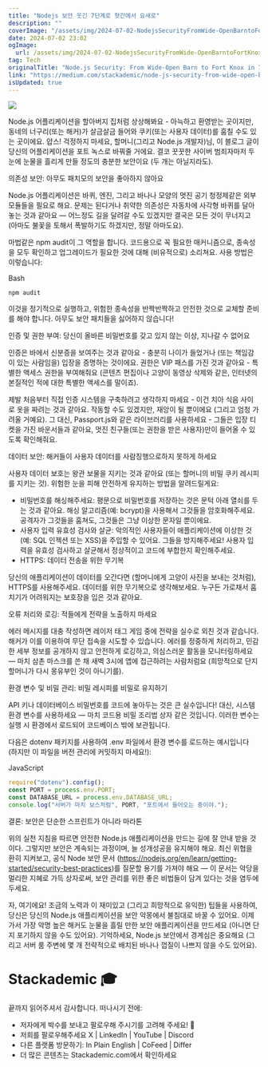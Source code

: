 ```yaml
---
title: "Nodejs 보안 웃긴 7단계로 헛간에서 요새로"
description: ""
coverImage: "/assets/img/2024-07-02-NodejsSecurityFromWide-OpenBarntoFortKnoxin7HilariousSteps_0.png"
date: 2024-07-02 23:02
ogImage:
  url: /assets/img/2024-07-02-NodejsSecurityFromWide-OpenBarntoFortKnoxin7HilariousSteps_0.png
tag: Tech
originalTitle: "Node.js Security: From Wide-Open Barn to Fort Knox in 7 Hilarious Steps"
link: "https://medium.com/stackademic/node-js-security-from-wide-open-barn-to-fort-knox-in-7-hilarious-steps-d51e67d29489"
isUpdated: true
---
```


<img src="/assets/img/2024-07-02-NodejsSecurityFromWide-OpenBarntoFortKnoxin7HilariousSteps_0.png" />

Node.js 어플리케이션을 할아버지 집처럼 상상해봐요 - 아늑하고 환영받는 곳이지만, 동네의 너구리(또는 해커)가 살금살금 들어와 쿠키(또는 사용자 데이터)를 훔칠 수도 있는 곳이에요. 얍스! 걱정하지 마세요, 할머니(그리고 Node.js 개발자)님, 이 블로그 글이 당신의 어플리케이션을 포트 녹스로 바꿔줄 거에요. 결코 꿋꿋한 사이버 범죄자마저 두 눈에 눈물을 흘리게 만들 정도의 충분한 보안이요 (두 개는 아닐지라도).

의존성 보안: 아무도 패치모의 보안을 좋아하지 않아요

Node.js 어플리케이션은 바퀴, 엔진, 그리고 바나나 모양의 멋진 공기 청정제같은 외부 모듈들을 필요로 해요. 문제는 된다거나 취약한 의존성은 자동차에 사각형 바퀴를 달아놓는 것과 같아요 — 어느정도 길을 달려갈 수도 있겠지만 결국은 모든 것이 무너지고 (아마도 불꽃을 토해서 폭발하기도 하겠지만, 정말 아마도요).

<div class="content-ad"></div>

마법같은 npm audit이 그 역할을 합니다. 코드용으로 꼭 필요한 매커니즘으로, 종속성을 모두 확인하고 업그레이드가 필요한 것에 대해 (비유적으로) 소리쳐요. 사용 방법은 이렇습니다:

Bash

```js
npm audit
```

이것을 정기적으로 실행하고, 위험한 종속성을 반짝반짝하고 안전한 것으로 교체할 준비를 해야 합니다. 아무도 보안 패치들을 싫어하지 않습니다!

<div class="content-ad"></div>

인증 및 권한 부여: 당신이 올바른 비밀번호를 갖고 있지 않는 이상, 지나갈 수 없어요

인증은 바에서 신분증을 보여주는 것과 같아요 - 충분히 나이가 들었거나 (또는 책임감이 있는 사람임을) 입장을 증명하는 것이에요. 권한은 VIP 패스를 가진 것과 같아요 - 특별한 액세스 권한을 부여해줘요 (콘텐츠 편집이나 고양이 동영상 삭제와 같은, 인터넷의 본질적인 적에 대한 특별한 액세스를 말이죠).

제발 처음부터 직접 인증 시스템을 구축하려고 생각하지 마세요 - 이건 치아 식음 사이로 옷을 짜려는 것과 같아요. 작동할 수도 있겠지만, 재앙이 될 뿐이에요 (그리고 엄청 가려울 거예요). 그 대신, Passport.js와 같은 라이브러리를 사용하세요 - 그들은 입장 티켓을 가진 바운서들과 같아요, 멋진 친구들(또는 권한을 받은 사용자)만이 들어올 수 있도록 확인해줘요.

데이터 보안: 해커들이 사용자 데이터를 사람징행으로하지 못하게 하세요

<div class="content-ad"></div>

사용자 데이터 보호는 왕관 보물을 지키는 것과 같아요 (또는 할머니의 비밀 쿠키 레시피를 지키는 것). 위험한 눈을 피해 안전하게 유지하는 방법을 알려드릴게요:

- 비밀번호를 해싱해주세요: 평문으로 비밀번호를 저장하는 것은 문턱 아래 열쇠를 두는 것과 같아요. 해싱 알고리즘(예: bcrypt)을 사용해서 그것들을 암호화해주세요. 공격자가 그것들을 훔쳐도, 그것들은 그냥 이상한 문자일 뿐이에요.
- 사용자 입력 유효성 검사와 살균: 악의적인 사용자들이 애플리케이션에 이상한 것(예: SQL 인젝션 또는 XSS)을 주입할 수 있어요. 그들을 방지해주세요! 사용자 입력을 유효성 검사하고 살균해서 정상적이고 코드에 부합한지 확인해주세요.
- HTTPS: 데이터 전송을 위한 무기복

당신의 애플리케이션이 데이터를 오간다면 (할머니에게 고양이 사진을 보내는 것처럼), HTTPS를 사용해주세요. 데이터를 위한 무기복으로 생각해보세요. 누구든 가로채서 훔치기가 어려워지는 보호장을 입은 것과 같아요.

오류 처리와 로깅: 적들에게 전략을 노출하지 마세요

<div class="content-ad"></div>

에러 메시지를 대충 작성하면 레이저 태그 게임 중에 전략을 실수로 외친 것과 같습니다. 해커가 이를 이용하여 무단 접속을 시도할 수 있습니다. 에러를 정중하게 처리하고, 민감한 세부 정보를 공개하지 않고 안전하게 로깅하고, 의심스러운 활동을 모니터링하세요 — 마치 삼촌 마스크를 쓴 채 새벽 3시에 앱에 접근하려는 사람처럼요 (희망적으로 단지 할머니가 다시 몽유부인 것이 아니기를).

환경 변수 및 비밀 관리: 비밀 레시피를 비밀로 유지하기

API 키나 데이터베이스 비밀번호를 코드에 놓아두는 것은 큰 실수입니다! 대신, 시스템 환경 변수를 사용하세요 — 마치 코드용 비밀 조리법 상자 같은 것입니다. 이러한 변수는 실행 시 환경에서 로드되어 코드베이스 밖에 보관됩니다.

다음은 dotenv 패키지를 사용하여 .env 파일에서 환경 변수를 로드하는 예시입니다 (하지만 이 파일을 버전 관리에 커밋하지 마세요!):

<div class="content-ad"></div>

JavaScript

```js
require("dotenv").config();
const PORT = process.env.PORT;
const DATABASE_URL = process.env.DATABASE_URL;
console.log("서버가 마치 보스처럼", PORT, "포트에서 들어오는 중이야.");
```

결론: 보안은 단순한 스프린트가 아니라 마라톤

위의 실천 지침을 따르면 안전한 Node.js 애플리케이션을 만드는 길에 잘 안내 받을 것이다. 그렇지만 보안은 계속되는 과정이며, 늘 성개성공을 유지해야 해요. 최신 위협을 환히 지켜보고, 공식 Node 보안 문서 (https://nodejs.org/en/learn/getting-started/security-best-practices)를 질문할 용기를 가져야 해요 — 이 문서는 악당을 멀리한 지혜로 가득 상자로써, 보안 관리를 위한 좋은 비법들이 담겨 있다는 것을 염두에 두세요.

<div class="content-ad"></div>

자, 여기에요! 조금의 노력과 이 재미있고 (그리고 희망적으로 유익한) 팁들을 사용하여, 당신은 당신의 Node.js 애플리케이션을 보안 악몽에서 불침대로 바꿀 수 있어요. 이제 가서 가장 악명 높은 해커도 눈물을 흘릴 만한 보안 애플리케이션을 만드세요 (아니면 단지 포기하지 않을 수도 있어요). 기억하세요, Node.js 보안에서 경계심은 중요해요 (그리고 서버 룸 주변에 몇 개 전략적으로 배치된 바나나 껍질이 나쁘지 않을 수도 있어요).

# Stackademic 🎓

끝까지 읽어주셔서 감사합니다. 떠나시기 전에:

- 저자에게 박수를 보내고 팔로우해 주시기를 고려해 주세요! 👏
- 저희를 팔로우해주세요 X | LinkedIn | YouTube | Discord
- 다른 플랫폼 방문하기: In Plain English | CoFeed | Differ
- 더 많은 콘텐츠는 Stackademic.com에서 확인하세요
